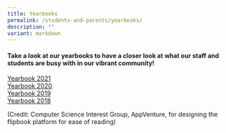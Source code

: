 ```yaml
---
title: Yearbooks
permalink: /students-and-parents/yearbooks/
description: ""
variant: markdown
---
```

#### **Take a look at our yearbooks to have a closer look at what our staff and students are busy with in our vibrant community!**

[Yearbook 2021](https://flipbook.nush.app/?2021)<br>
[Yearbook 2020](https://flipbook.nush.app/?2020)<br>
[Yearbook 2019](https://flipbook.nush.app/?2019)<br>
[Yearbook 2018](https://flipbook.nush.app/?2018)

(Credit: Computer Science Interest Group, AppVenture, for designing the flipbook platform for ease of reading)